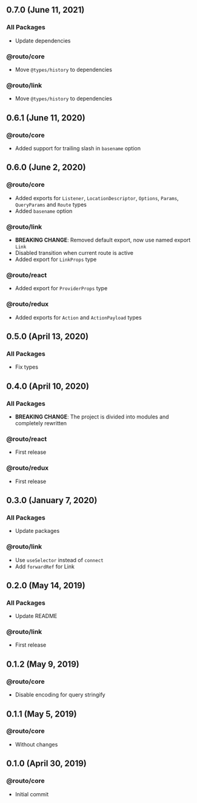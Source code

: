 ## 0.7.0 (June 11, 2021)

### All Packages

- Update dependencies

### @routo/core

- Move `@types/history` to dependencies

### @routo/link

- Move `@types/history` to dependencies

## 0.6.1 (June 11, 2020)

### @routo/core

- Added support for trailing slash in `basename` option

## 0.6.0 (June 2, 2020)

### @routo/core

- Added exports for `Listener`, `LocationDescriptor`, `Options`, `Params`, `QueryParams` and `Route` types
- Added `basename` option

### @routo/link

- **BREAKING CHANGE**: Removed default export, now use named export `Link`
- Disabled transition when current route is active
- Added export for `LinkProps` type

### @routo/react

- Added export for `ProviderProps` type

### @routo/redux

- Added exports for `Action` and `ActionPayload` types

## 0.5.0 (April 13, 2020)

### All Packages

- Fix types

## 0.4.0 (April 10, 2020)

### All Packages

- **BREAKING CHANGE**: The project is divided into modules and completely rewritten

### @routo/react

- First release

### @routo/redux

- First release

## 0.3.0 (January 7, 2020)

### All Packages

- Update packages

### @routo/link

- Use `useSelector` instead of `connect`
- Add `forwardRef` for Link

## 0.2.0 (May 14, 2019)

### All Packages

- Update README

### @routo/link

- First release

## 0.1.2 (May 9, 2019)

### @routo/core

- Disable encoding for query stringify

## 0.1.1 (May 5, 2019)

### @routo/core

- Without changes

## 0.1.0 (April 30, 2019)

### @routo/core

- Initial commit
